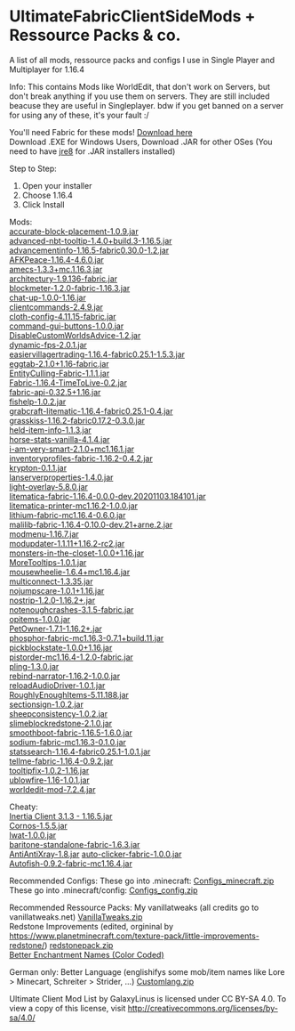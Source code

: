 # UltimateFabricClientSideMods + Ressource Packs & co.
A list of all mods, ressource packs and configs I use in Single Player and Multiplayer for 1.16.4

Info: This contains Mods like WorldEdit, that don't work on Servers, but don't break anything if you use them on servers. They are still included beacuse they are useful in Singleplayer. bdw if you get banned on a server for using any of these, it's your fault :/

You'll need Fabric for these mods! [Download here](https://fabricmc.net/use/)  
Download .EXE for Windows Users, Download .JAR for other OSes (You need to have [jre8](https://www.oracle.com/java/technologies/javase-jre8-downloads.html) for .JAR installers installed)

Step to Step:
1. Open your installer
2. Choose 1.16.4
3. Click Install

Mods:  
[accurate-block-placement-1.0.9.jar](https://www.curseforge.com/minecraft/mc-mods/accurate-block-placement)  
[advanced-nbt-tooltip-1.4.0+build.3-1.16.5.jar](https://www.curseforge.com/minecraft/mc-mods/advanced-nbt-tooltips)  
[advancementinfo-1.16.5-fabric0.30.0-1.2.jar](https://www.curseforge.com/minecraft/mc-mods/advancementinfo)  
[AFKPeace-1.16.4-4.6.0.jar](https://www.curseforge.com/minecraft/mc-mods/afkpeace)  
[amecs-1.3.3+mc.1.16.3.jar](https://www.curseforge.com/minecraft/mc-mods/amecs)  
[architectury-1.9.136-fabric.jar](https://www.curseforge.com/minecraft/mc-mods/architectury-forge)  
[blockmeter-1.2.0-fabric-1.16.3.jar](https://www.curseforge.com/minecraft/mc-mods/block-meter)  
[chat-up-1.0.0-1.16.jar](https://www.curseforge.com/minecraft/mc-mods/chat-up)  
[clientcommands-2.4.9.jar](https://github.com/Earthcomputer/clientcommands)  
[cloth-config-4.11.15-fabric.jar](https://www.curseforge.com/minecraft/mc-mods/cloth-config)  
[command-gui-buttons-1.0.0.jar](https://www.curseforge.com/minecraft/mc-mods/command-gui-buttons)  
[DisableCustomWorldsAdvice-1.2.jar](https://www.curseforge.com/minecraft/mc-mods/fabric-disable-custom-worlds-advice)  
[dynamic-fps-2.0.1.jar](https://www.curseforge.com/minecraft/mc-mods/dynamic-fps)  
[easiervillagertrading-1.16.4-fabric0.25.1-1.5.3.jar](https://www.curseforge.com/minecraft/mc-mods/easiervillagertrading)  
[eggtab-2.1.0+1.16-fabric.jar](https://www.curseforge.com/minecraft/mc-mods/eggtab-fabric)  
[EntityCulling-Fabric-1.1.1.jar](https://www.curseforge.com/minecraft/mc-mods/entityculling)  
[Fabric-1.16.4-TimeToLive-0.2.jar](https://www.curseforge.com/minecraft/mc-mods/time-to-live)  
[fabric-api-0.32.5+1.16.jar](https://www.curseforge.com/minecraft/mc-mods/fabric-api)  
[fishelp-1.0.2.jar](https://www.curseforge.com/minecraft/mc-mods/fabric-fish-help)  
[grabcraft-litematic-1.16.4-fabric0.25.1-0.4.jar](https://modrinth.com/mod/grabcraft-litematic/versions)  
[grasskiss-1.16.2-fabric0.17.2-0.3.0.jar](https://www.curseforge.com/minecraft/mc-mods/grass-kiss)  
[held-item-info-1.1.3.jar](https://www.curseforge.com/minecraft/mc-mods/held-item-info)  
[horse-stats-vanilla-4.1.4.jar](https://www.curseforge.com/minecraft/mc-mods/horsestatsvanilla)  
[i-am-very-smart-2.1.0+mc1.16.1.jar](https://www.curseforge.com/minecraft/mc-mods/i-am-very-smart)  
[inventoryprofiles-fabric-1.16.2-0.4.2.jar](https://www.curseforge.com/minecraft/mc-mods/inventory-profiles)  
[krypton-0.1.1.jar](https://www.curseforge.com/minecraft/mc-mods/krypton)  
[lanserverproperties-1.4.0.jar](https://www.curseforge.com/minecraft/mc-mods/lan-server-properties)  
[light-overlay-5.8.0.jar](https://www.curseforge.com/minecraft/mc-mods/light-overlay)  
[litematica-fabric-1.16.4-0.0.0-dev.20201103.184101.jar](https://www.curseforge.com/minecraft/mc-mods/litematica)  
[litematica-printer-mc1.16.2-1.0.0.jar](https://github.com/aleksilassila/litematica-printer/releases)  
[lithium-fabric-mc1.16.4-0.6.0.jar](https://www.curseforge.com/minecraft/mc-mods/lithium)  
[malilib-fabric-1.16.4-0.10.0-dev.21+arne.2.jar](https://www.curseforge.com/minecraft/mc-mods/malilib)  
[modmenu-1.16.7.jar](https://www.curseforge.com/minecraft/mc-mods/modmenu)  
[modupdater-1.1.11+1.16.2-rc2.jar](https://www.curseforge.com/minecraft/mc-mods/modupdater)  
[monsters-in-the-closet-1.0.0+1.16.jar](https://www.curseforge.com/minecraft/mc-mods/monsters-in-the-closet)  
[MoreTooltips-1.0.1.jar](https://www.curseforge.com/minecraft/mc-mods/more-tooltips)  
[mousewheelie-1.6.4+mc1.16.4.jar](https://www.curseforge.com/minecraft/mc-mods/mouse-wheelie)  
[multiconnect-1.3.35.jar](https://www.curseforge.com/minecraft/mc-mods/multiconnect)  
[nojumpscare-1.0.1+1.16.jar](https://modrinth.com/mod/nojumpscare)  
[nostrip-1.2.0-1.16.2+.jar](https://www.curseforge.com/minecraft/mc-mods/no-strip)  
[notenoughcrashes-3.1.5-fabric.jar](https://www.curseforge.com/minecraft/mc-mods/not-enough-crashes)  
[opitems-1.0.0.jar](https://www.curseforge.com/minecraft/mc-mods/op-items-tab)  
[PetOwner-1.7.1-1.16.2+.jar](https://www.curseforge.com/minecraft/mc-mods/pet-owner)  
[phosphor-fabric-mc1.16.3-0.7.1+build.11.jar](https://www.curseforge.com/minecraft/mc-mods/phosphor)  
[pickblockstate-1.0.0+1.16.jar](https://www.curseforge.com/minecraft/mc-mods/pick-blockstate)  
[pistorder-mc1.16.4-1.2.0-fabric.jar](https://www.curseforge.com/minecraft/mc-mods/pistorder)  
[pling-1.3.0.jar](https://github.com/haykam821/Pling)  
[rebind-narrator-1.16.2-1.0.0.jar](https://www.curseforge.com/minecraft/mc-mods/rebind-narrator)  
[reloadAudioDriver-1.0.1.jar](https://www.curseforge.com/minecraft/mc-mods/reload-audio-driver-fabric)  
[RoughlyEnoughItems-5.11.188.jar](https://www.curseforge.com/minecraft/mc-mods/roughly-enough-items)  
[sectionsign-1.0.2.jar](https://www.curseforge.com/minecraft/mc-mods/sectionsign)  
[sheepconsistency-1.0.2.jar](https://www.curseforge.com/minecraft/mc-mods/sheep-consistency)  
[slimeblockredstone-2.1.0.jar](https://www.curseforge.com/minecraft/mc-mods/slime-block-in-the-redstone-tab)  
[smoothboot-fabric-1.16.5-1.6.0.jar](https://www.curseforge.com/minecraft/mc-mods/smooth-boot)  
[sodium-fabric-mc1.16.3-0.1.0.jar](https://www.curseforge.com/minecraft/mc-mods/sodium)  
[statssearch-1.16.4-fabric0.25.1-1.0.1.jar](https://www.curseforge.com/minecraft/mc-mods/statssearch)  
[tellme-fabric-1.16.4-0.9.2.jar](https://www.curseforge.com/minecraft/mc-mods/tellme)  
[tooltipfix-1.0.2-1.16.jar](https://www.curseforge.com/minecraft/mc-mods/tooltipfix)  
[ublowfire-1.16-1.0.1.jar](https://github.com/UltimateBoomer)  
[worldedit-mod-7.2.4.jar](https://www.curseforge.com/minecraft/mc-mods/worldedit)  

Cheaty:  
[Inertia Client 3.1.3 - 1.16.5.jar](https://inertiaclient.com)  
[Cornos-1.5.5.jar](https://github.com/AriliusClient/Cornos)  
[lwat-1.0.0.jar](https://github.com/AriliusClient/LoginWithSessionToken)  
[baritone-standalone-fabric-1.6.3.jar](https://www.curseforge.com/minecraft/mc-mods/baritone)  
[AntiAntiXray-1.8.jar](https://github.com/AriliusClient/AntiAntiXray) 
[auto-clicker-fabric-1.0.0.jar](https://www.curseforge.com/minecraft/mc-mods/auto-clicker-fabric)  
[Autofish-0.9.2-fabric-mc1.16.4.jar](https://www.curseforge.com/minecraft/mc-mods/autofish)  

Recommended Configs:
These go into .minecraft: [Configs_minecraft.zip](https://github.com/GalaxyLinus/UltimateFabricClientSideMods/files/6228960/Configs_minecraft.zip)  
These go into .minecraft/config: [Configs_config.zip](https://github.com/GalaxyLinus/UltimateFabricClientSideMods/files/6228970/Configs_config.zip)  

Recommended Ressource Packs:
My vanillatweaks (all credits go to vanillatweaks.net) [VanillaTweaks.zip](https://github.com/GalaxyLinus/UltimateFabricClientSideMods/files/6229000/VanillaTweaks.zip)  
Redstone Improvements (edited, orgininal by https://www.planetminecraft.com/texture-pack/little-improvements-redstone/) [redstonepack.zip](https://github.com/GalaxyLinus/UltimateFabricClientSideMods/files/6229007/redstonepack.zip)  
[Better Enchantment Names (Color Coded)](https://www.planetminecraft.com/texture-pack/color-coded-better-enchantment-names/)  

German only:
Better Language (englishifys some mob/item names like Lore > Minecart, Schreiter > Strider, ...) [Customlang.zip](https://github.com/GalaxyLinus/UltimateFabricClientSideMods/files/6229015/Customlang.zip)  


Ultimate Client Mod List by GalaxyLinus is licensed under CC BY-SA 4.0. To view a copy of this license, visit http://creativecommons.org/licenses/by-sa/4.0/
